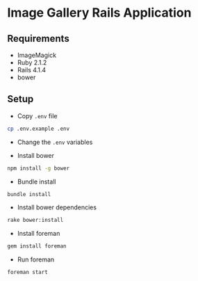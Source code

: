# Image Gallery Rails Application

## Requirements

* ImageMagick
* Ruby 2.1.2
* Rails 4.1.4
* bower

## Setup

* Copy `.env` file

```bash
cp .env.example .env
```

* Change the `.env` variables

* Install bower

```bash
npm install -g bower
```

* Bundle install

```bash
bundle install
```

* Install bower dependencies

```bash
rake bower:install
```

* Install foreman

```bash
gem install foreman
```

* Run foreman

```bash
foreman start
```
